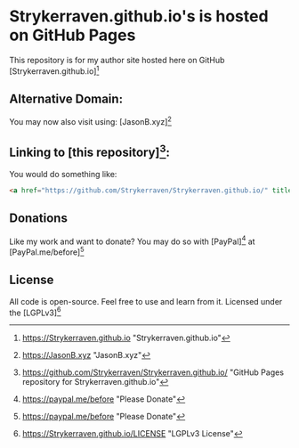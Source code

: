 Strykerraven.github.io's is hosted on GitHub Pages
===
This repository is for my author site hosted here on GitHub [Strykerraven.github.io][^MainURL]

Alternative Domain:
---
You may now also visit using: [JasonB.xyz][^AddonURL]

Linking to [this repository][^Repository]:
---
You would do something like:
```HTML
<a href="https://github.com/Strykerraven/Strykerraven.github.io/" title="Repo for JasonB.xyz">Repo for JasonB.xyz</a>
```
Donations
---
Like my work and want to donate? 
You may do so with [PayPal][^Donations] at [PayPal.me/before][^Donations]

License
---
All code is open-source. Feel free to use and learn from it. Licensed under the [LGPLv3][^License]

[^MainURL]: https://Strykerraven.github.io "Strykerraven.github.io"
[^AddonURL]: https://JasonB.xyz "JasonB.xyz"
[^Donations]: https://paypal.me/before "Please Donate"
[^Repository]: https://github.com/Strykerraven/Strykerraven.github.io/ "GitHub Pages repository for Strykerraven.github.io"
[^License]: https://Strykerraven.github.io/LICENSE "LGPLv3 License"
